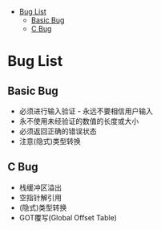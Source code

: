 
* [Bug List](#bug-list)
	* [Basic Bug](#basic-bug)
	* [C Bug](#c-bug)

# Bug List

## Basic Bug

-   必须进行输入验证 - 永远不要相信用户输入
-   永不使用未经验证的数值的长度或大小
-   必须返回正确的错误状态
-   注意(隐式)类型转换 

## C Bug

-   栈缓冲区溢出
-   空指针解引用
-   (隐式)类型转换
-   GOT覆写(Global Offset Table)
